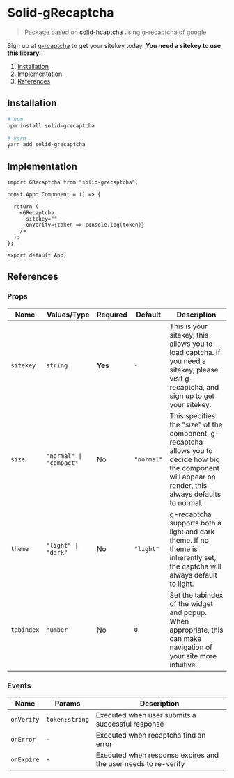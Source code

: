 # Solid-gRecaptcha

> Package based on [solid-hcaptcha](https://github.com/Vexcited/solid-hcaptcha) using g-recaptcha of google


Sign up at [g-rcaptcha](https://www.google.com/recaptcha/) to get your sitekey today. **You need a sitekey to use this library.**

1. [Installation](#installation)
2. [Implementation](#implementation)
3. [References](#references)

## Installation
```bash
# npm
npm install solid-grecaptcha

# yarn
yarn add solid-grecaptcha
```

## Implementation

```tsx
import GRecaptcha from "solid-grecaptcha";

const App: Component = () => {

  return (
    <GRecaptcha
      sitekey=""
      onVerify={token => console.log(token)}
    />
  );
};

export default App;
```

## References

### Props

| Name | Values/Type | Required | Default | Description |
| ---- | ----------- | -------- | ------- | ----------- |
| `sitekey` | `string` | **Yes** | `-` | This is your sitekey, this allows you to load captcha. If you need a sitekey, please visit g-recaptcha, and sign up to get your sitekey. |
| `size` | `"normal" \| "compact"` | No | `"normal"` | This specifies the "size" of the component. g-recaptcha allows you to decide how big the component will appear on render, this always defaults to normal. |
| `theme` | `"light" \| "dark"` | No | `"light"` | g-recaptcha supports both a light and dark theme. If no theme is inherently set, the captcha will always default to light. |
| `tabindex` | `number` | No | `0` | Set the tabindex of the widget and popup. When appropriate, this can make navigation of your site more intuitive. |

### Events 

| Name | Params |  Description |
| ---- | ----------- | -------- |
| `onVerify` | `token:string`| Executed when user submits a successful response |
| `onError` | `-`|  Executed when recaptcha find an error |
| `onExpire` | `-`|  Executed when response expires and the user needs to re-verify |
